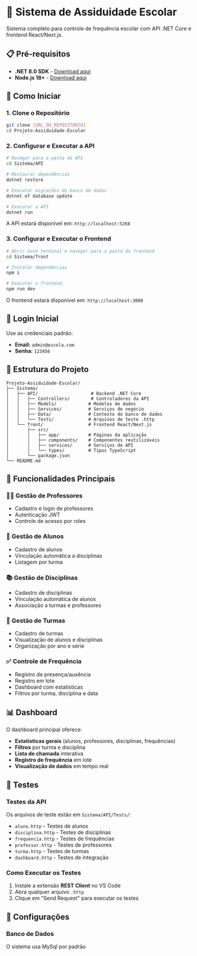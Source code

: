 # 🏫 Sistema de Assiduidade Escolar

Sistema completo para controle de frequência escolar com API .NET Core e frontend React/Next.js.

## 📋 Pré-requisitos

- **.NET 8.0 SDK** - [Download aqui](https://dotnet.microsoft.com/download/dotnet/8.0)
- **Node.js 18+** - [Download aqui](https://nodejs.org/)

## 🚀 Como Iniciar

### 1. Clone o Repositório
```bash
git clone [URL_DO_REPOSITORIO]
cd Projeto-Assiduidade-Escolar
```

### 2. Configurar e Executar a API

```bash
# Navegar para a pasta da API
cd Sistema/API

# Restaurar dependências
dotnet restore

# Executar migrações do banco de dados
dotnet ef database update

# Executar a API
dotnet run
```

A API estará disponível em: `http://localhost:5268`

### 3. Configurar e Executar o Frontend

```bash
# Abrir novo terminal e navegar para a pasta do frontend
cd Sistema/front

# Instalar dependências
npm i

# Executar o frontend
npm run dev
```

O frontend estará disponível em: `http://localhost:3000`

## 🔐 Login Inicial

Use as credenciais padrão:
- **Email:** `admin@escola.com`
- **Senha:** `123456`

## 📁 Estrutura do Projeto

```
Projeto-Assiduidade-Escolar/
├── Sistema/
│   ├── API/                    # Backend .NET Core
│   │   ├── Controllers/        # Controladores da API
│   │   ├── Models/            # Modelos de dados
│   │   ├── Services/          # Serviços de negócio
│   │   ├── Data/              # Contexto do banco de dados
│   │   └── Tests/             # Arquivos de teste .http
│   └── front/                 # Frontend React/Next.js
│       ├── src/
│       │   ├── app/           # Páginas da aplicação
│       │   ├── components/    # Componentes reutilizáveis
│       │   ├── services/      # Serviços de API
│       │   └── types/         # Tipos TypeScript
│       └── package.json
└── README.md
```

## 🎯 Funcionalidades Principais

### 👨‍🏫 **Gestão de Professores**
- Cadastro e login de professores
- Autenticação JWT
- Controle de acesso por roles

### 👥 **Gestão de Alunos**
- Cadastro de alunos
- Vinculação automática a disciplinas
- Listagem por turma

### 📚 **Gestão de Disciplinas**
- Cadastro de disciplinas
- Vinculação automática de alunos
- Associação a turmas e professores

### 🏫 **Gestão de Turmas**
- Cadastro de turmas
- Visualização de alunos e disciplinas
- Organização por ano e série

### ✅ **Controle de Frequência**
- Registro de presença/ausência
- Registro em lote
- Dashboard com estatísticas
- Filtros por turma, disciplina e data

## 📊 Dashboard

O dashboard principal oferece:
- **Estatísticas gerais** (alunos, professores, disciplinas, frequências)
- **Filtros** por turma e disciplina
- **Lista de chamada** interativa
- **Registro de frequência** em lote
- **Visualização de dados** em tempo real

## 🧪 Testes

### Testes da API
Os arquivos de teste estão em `Sistema/API/Tests/`:
- `aluno.http` - Testes de alunos
- `disciplina.http` - Testes de disciplinas
- `frequencia.http` - Testes de frequências
- `professor.http` - Testes de professores
- `turma.http` - Testes de turmas
- `dashboard.http` - Testes de integração

### Como Executar os Testes
1. Instale a extensão **REST Client** no VS Code
2. Abra qualquer arquivo `.http`
3. Clique em "Send Request" para executar os testes

## 🔧 Configurações

### Banco de Dados
O sistema usa MySql por padrão
